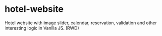 # hotel-website
Hotel website with image slider, calendar, reservation, validation and other interesting logic in Vanilla JS. (RWD) 
